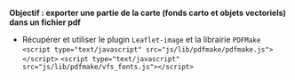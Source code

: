 **Objectif : exporter une partie de la carte (fonds carto et objets vectoriels) dans un fichier pdf**

- Récupérer et utiliser le plugin ```Leaflet-image``` et la librairie ```PDFMake```
```<script type="text/javascript" src="js/lib/pdfmake/pdfmake.js"></script>```
```<script type="text/javascript" src="js/lib/pdfmake/vfs_fonts.js"></script>```
